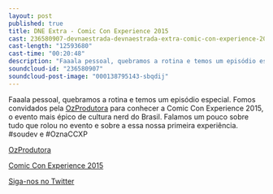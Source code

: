 ```yaml
---
layout: post
published: true
title: DNE Extra - Comic Con Experience 2015
cast: 236580907-devnaestrada-devnaestrada-extra-comic-con-experience-2015.mp3
cast-length: "12593680"
cast-time: "00:20:48"
description: "Faaala pessoal, quebramos a rotina e temos um episódio especial. Fomos convidados pela OzProdutora para conhecer a Comic Con Experience 2015, o evento mais épico de cultura nerd do Brasil."
soundcloud-id: "236580907"
soundcloud-post-image: "000138795143-sbqdij"
---
```


Faaala pessoal, quebramos a rotina e temos um episódio especial. Fomos convidados pela [OzProdutora](http://fb.com/Ozprodutora) para conhecer a Comic Con Experience 2015, o evento mais épico de cultura nerd do Brasil. Falamos um pouco sobre tudo que rolou no evento e sobre a essa nossa primeira experiência. #soudev e #OznaCCXP

[OzProdutora](http://fb.com/Ozprodutora)

[Comic Con Experience 2015](http://www.ccxp.com.br/)

[Siga-nos no Twitter](https://twitter.com/devnaestrada)
